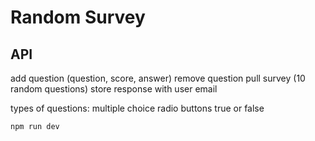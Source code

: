 # Random Survey

## API

add question (question, score, answer)
remove question
pull survey (10 random questions)
store response with user email

types of questions:
multiple choice
radio buttons
true or false

```bash
npm run dev
```
